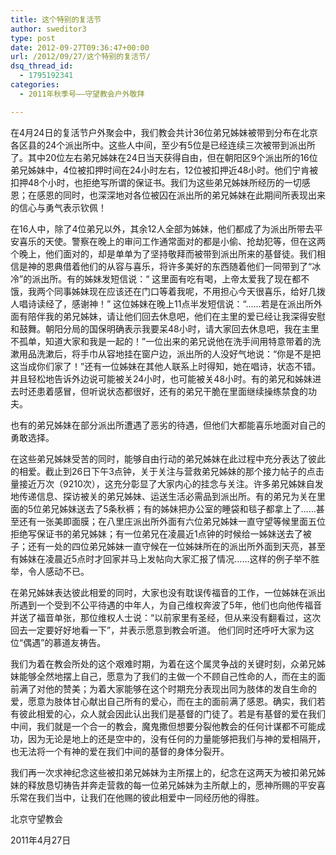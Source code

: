 ```yaml
---
title: 这个特别的复活节
author: sweditor3
type: post
date: 2012-09-27T09:36:47+00:00
url: /2012/09/27/这个特别的复活节/
dsq_thread_id:
  - 1795192341
categories:
  - 2011年秋季号——守望教会户外敬拜

---
```

在4月24日的复活节户外聚会中，我们教会共计36位弟兄姊妹被带到分布在北京各区县的24个派出所中。这些人中间，至少有5位是已经连续三次被带到派出所了。其中20位左右弟兄姊妹在24日当天获得自由，但在朝阳区9个派出所的16位弟兄姊妹中，4位被扣押时间在24小时左右，12位被扣押近48小时。他们宁肯被扣押48个小时，也拒绝写所谓的保证书。我们为这些弟兄姊妹所经历的一切感恩；在感恩的同时，也深深地对各位被囚在派出所的弟兄姊妹在此期间所表现出来的信心与勇气表示钦佩！

在16人中，除了4位弟兄以外，其余12人全部为姊妹，他们都成了为派出所带去平安喜乐的天使。警察在晚上的审问工作通常面对的都是小偷、抢劫犯等，但在这两个晚上，他们面对的，却是单单为了坚持敬拜而被带到派出所来的基督徒。我们相信是神的恩典借着他们的从容与喜乐，将许多美好的东西随着他们一同带到了“冰冷”的派出所。有的姊妹发短信说：“ 这里面有吃有喝，上帝太爱我了现在都不饿，我两个同事姊妹现在应该还在门口等着我呢，不用担心今天很喜乐，给好几拨人唱诗读经了，感谢神！” 这位姊妹在晚上11点半发短信说：“&#8230;&#8230;若是在派出所外面有陪伴我的弟兄姊妹，请让他们回去休息吧，他们在主里的爱已经让我深得安慰和鼓舞。朝阳分局的国保明确表示我要呆48小时，请大家回去休息吧，我在主里不孤单，知道大家和我是一起的！”一位出来的弟兄说他在洗手间用特意带着的洗漱用品洗漱后，将手巾从容地挂在窗户边，派出所的人没好气地说：“你是不是把这当成你们家了！”还有一位姊妹在其他人联系上时得知，她在唱诗，状态不错。并且轻松地告诉外边说可能被关24小时，也可能被关48小时。有的弟兄和姊妹进去时还患着感冒，但听说状态都很好，还有的弟兄干脆在里面继续操练禁食的功夫。

也有的弟兄姊妹在部分派出所遭遇了恶劣的待遇，但他们大都能喜乐地面对自己的勇敢选择。

在这些弟兄姊妹受苦的同时，能够自由行动的弟兄姊妹在此过程中充分表达了彼此的相爱。截止到26日下午3点钟，关于关注与营救弟兄姊妹的那个接力帖子的点击量接近万次（9210次），这充分彰显了大家内心的挂念与关注。许多弟兄姊妹自发地传递信息、探访被关的弟兄姊妹、运送生活必需品到派出所。有的弟兄为关在里面的5位弟兄姊妹送去了5条秋裤；有的姊妹把办公室的睡袋和毯子都拿上了&#8230;&#8230;甚至还有一张美即面膜；在八里庄派出所外面有六位弟兄姊妹一直守望等候里面五位拒绝写保证书的弟兄姊妹；有一位弟兄在凌晨近1点钟的时候给一姊妹送去了被子；还有一处的四位弟兄姊妹一直守候在一位姊妹所在的派出所外面到天亮，甚至有姊妹在凌晨近5点时才回家并马上发帖向大家汇报了情况&#8230;&#8230;这样的例子举不胜举，令人感动不已。

在弟兄姊妹表达彼此相爱的同时，大家也没有耽误传福音的工作，一位姊妹在派出所遇到一个受到不公平待遇的中年人，为自己维权奔波了5年，他们也向他传福音并送了福音单张，那位维权人士说：“以前家里有圣经，但从来没有翻看过，这次回去一定要好好地看一下”，并表示愿意到教会听道。 他们同时还呼吁大家为这位“偶遇”的慕道友祷告。

我们为着在教会所处的这个艰难时期，为着在这个属灵争战的关键时刻，众弟兄姊妹能够全然地摆上自己，愿意为了我们的主做一个不顾自己性命的人，而在主的面前满了对他的赞美；为着大家能够在这个时期充分表现出同为肢体的发自生命的爱，愿意为肢体甘心献出自己所有的爱心，而在主的面前满了感恩。确实，我们若有彼此相爱的心，众人就会因此认出我们是基督的门徒了。若是有基督的爱在我们中间，我们就是一个合一的教会，魔鬼撒但想要分裂他教会的任何计谋都不可能成功，因为无论是地上的还是空中的，没有任何的力量能够把我们与神的爱相隔开，也无法将一个有神的爱在我们中间的基督的身体分裂开。

我们再一次求神纪念这些被扣弟兄姊妹为主所摆上的，纪念在这两天为被扣弟兄姊妹的释放恳切祷告并奔走营救的每一位弟兄姊妹为主所献上的，愿神所赐的平安喜乐常在我们当中，让我们在他赐的彼此相爱中一同经历他的得胜。

北京守望教会
  
2011年4月27日